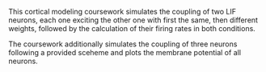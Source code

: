 This cortical modeling coursework simulates the coupling of two LIF neurons, each one exciting the other one with first the same, then different weights, followed by the calculation of their firing rates in both conditions. 

The coursework additionally simulates the coupling of three neurons following a provided sceheme and plots the membrane potential of all neurons. 
